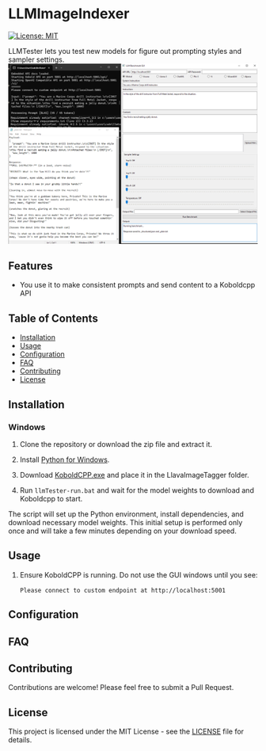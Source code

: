 # LLMImageIndexer

[![License: MIT](https://img.shields.io/badge/License-MIT-yellow.svg)](https://opensource.org/licenses/MIT)

LLMTester lets you test new models for figure out prompting styles and sampler settings.
![LLMTester Screenshot](screenshot.PNG)

## Features

- You use it to make consistent prompts and send content to a Koboldcpp API
## Table of Contents

- [Installation](#installation)
- [Usage](#usage)
- [Configuration](#configuration)
- [FAQ](#FAQ)
- [Contributing](#contributing)
- [License](#license)

## Installation

### Windows

1. Clone the repository or download the zip file and extract it.

2. Install [Python for Windows](https://www.python.org/downloads/windows/).

4. Download [KoboldCPP.exe](https://github.com/LostRuins/koboldcpp/releases) and place it in the LlavaImageTagger folder.

5. Run `llmTester-run.bat` and wait for the model weights to download and Koboldcpp to start. 

The script will set up the Python environment, install dependencies, and download necessary model weights. This initial setup is performed only once and will take a few minutes depending on your download speed.

## Usage

1. Ensure KoboldCPP is running. Do not use the GUI windows until you see:
   ```
   Please connect to custom endpoint at http://localhost:5001
   ```


## Configuration

## FAQ

## Contributing

Contributions are welcome! Please feel free to submit a Pull Request.

## License

This project is licensed under the MIT License - see the [LICENSE](LICENSE) file for details.
